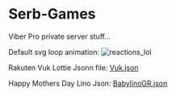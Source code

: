 # Serb-Games
Viber Pro private server stuff...

Default svg loop animation:
![reactions_lol](https://github.com/user-attachments/assets/95414538-79d9-4b3f-a303-2807a9d99243)

Rakuten Vuk Lottie Jsonn file:
[Vuk.json](https://github.com/user-attachments/files/20179727/Vuk.json)

Happy Mothers Day Lino Json:
[BabylinoGR.json](https://github.com/user-attachments/files/20179746/BabylinoGR.json)
